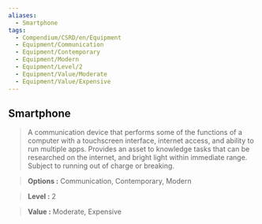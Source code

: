 ```yaml
---
aliases:
  - Smartphone
tags:
  - Compendium/CSRD/en/Equipment
  - Equipment/Communication
  - Equipment/Contemporary
  - Equipment/Modern
  - Equipment/Level/2
  - Equipment/Value/Moderate
  - Equipment/Value/Expensive
---
```

    
      
## Smartphone      
      
>A communication device that performs some of the functions of a computer with a touchscreen interface, internet access, and ability to run multiple apps. Provides an asset to knowledge tasks that can be researched on the internet, and bright light within immediate range. Subject to running out of charge or breaking.      
> **Options :** Communication, Contemporary, Modern      
> **Level :** 2      
> **Value :** Moderate, Expensive